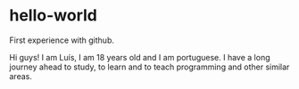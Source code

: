 # hello-world
First experience with github.

Hi guys!
I am Luís, I am 18 years old and I am portuguese.
I have a long journey ahead to study, to learn and to teach programming and other similar areas.
